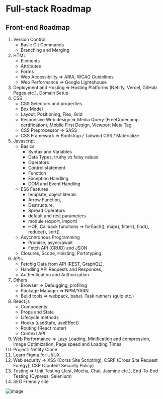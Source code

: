 # Full-stack Roadmap

## Front-end Roadmap

1. Version Control
    - Basic Git Commands
    - Branching and Merging
3. HTML
    - Elements
    - Attributes
    - Forms
    - Web Accessibility => ARIA, WCAG Guidelines
    - Web Performance => Google Lightehouse
4. Deployment and Hosting => Hosting Platforms (Netlify, Vercel, GitHub Pages etc.), Domain Setup
5. CSS
    - CSS Selectors and properties
    - Box Model
    - Layout: Positioning, Flex, Grid
    - Responsive Web design => Media Query (FreeCodecamp certification), Mobile First Design, Viewport Meta Tag
    - CSS Preprocessor => SASS
    - CSS Framework => Bootstrap / Tailwind CSS / Materialize
6. Javascript
    - Basics
        - Syntax and Variables
        - Data Types, truthy vs falsy values
        - Operators
        - Control statement
        - Function
        - Exception Handling
        - DOM and Event Handling
    - ES6 Features
        - template, object literals
        - Arrow Function,
        - Destructure,
        - Spread Operators
        - default and rest parameters
        - module (export, import)
        - HOF, Callback functions => forEach(), map(), filter(), find(), reduce(), sort()
    - Asycnhronous Programming
       - Promise, async/await
       - Fetch API (CRUD) and JSON
    - Closures, Scope, Hoisting, Portotyping
7. APIs
   - Fetchig Data from API (REST, GraphQL),
   - Handling API Requests and Responses,
   - Authentication and Authorization
9. Others
    - Browser => Debugging, profiling
    - Package Manager => NPM/YARN
    - Build tools => webpack, babel. Task runners (gulp etc.)
10. React.js
    - Components
    - Props and State
    - Lifecycle methods
    - Hooks (useState, useEffect)
    - Routing (React router)
    - Context API
12. Web Performance => Lazy Loading, Minification and compression, Image Optimization, Page speed and Loading Times
13. Project: Netlify Clone
14. Learn Figma for UI/UX
15. Web security => XSS (Corss Site Scripting), CSRF (Cross Site Request Foregy), CSP (Content Security Policy)
16. Testing => Unit Testing (Jest, Mocha, Chai, Jasmine etc.), End-To-End Testing (Cypress, Selenium)
17. SEO Friendly site

![image](https://github.com/anisul-Islam/full-stack-roadmap/assets/28184926/6a4a5433-75e2-4938-b6ea-c9d23f105639)

